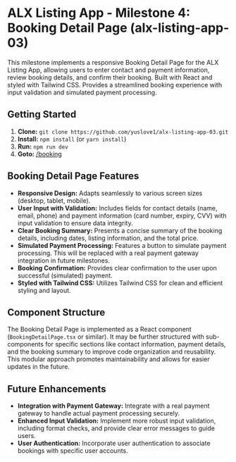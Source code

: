 # ALX Listing App - Milestone 4: Booking Detail Page (alx-listing-app-03)

This milestone implements a responsive Booking Detail Page for the ALX Listing App, allowing users to enter contact and payment information, review booking details, and confirm their booking. Built with React and styled with Tailwind CSS.  Provides a streamlined booking experience with input validation and simulated payment processing.


## Getting Started

1. **Clone:** `git clone https://github.com/yuslove1/alx-listing-app-03.git`
2. **Install:** `npm install` (or `yarn install`)
3. **Run:** `npm run dev`
4. **Goto:** [/booking](http://localhost:3000/booking)



## Booking Detail Page Features


* **Responsive Design:** Adapts seamlessly to various screen sizes (desktop, tablet, mobile).
* **User Input with Validation:**  Includes fields for contact details (name, email, phone) and payment information (card number, expiry, CVV) with input validation to ensure data integrity.
* **Clear Booking Summary:**  Presents a concise summary of the booking details, including dates, listing information, and the total price.
* **Simulated Payment Processing:**  Features a button to simulate payment processing.  This will be replaced with a real payment gateway integration in future milestones.
* **Booking Confirmation:**  Provides clear confirmation to the user upon successful (simulated) payment.
* **Styled with Tailwind CSS:**  Utilizes Tailwind CSS for clean and efficient styling and layout.


## Component Structure

The Booking Detail Page is implemented as a React component (`BookingDetailPage.tsx` or similar).  It may be further structured with sub-components for specific sections like contact information, payment details, and the booking summary to improve code organization and reusability.  This modular approach promotes maintainability and allows for easier updates in the future.



## Future Enhancements

* **Integration with Payment Gateway:**  Integrate with a real payment gateway to handle actual payment processing securely.
* **Enhanced Input Validation:**  Implement more robust input validation, including format checks, and provide clear error messages to guide users.
* **User Authentication:**  Incorporate user authentication to associate bookings with specific user accounts.
